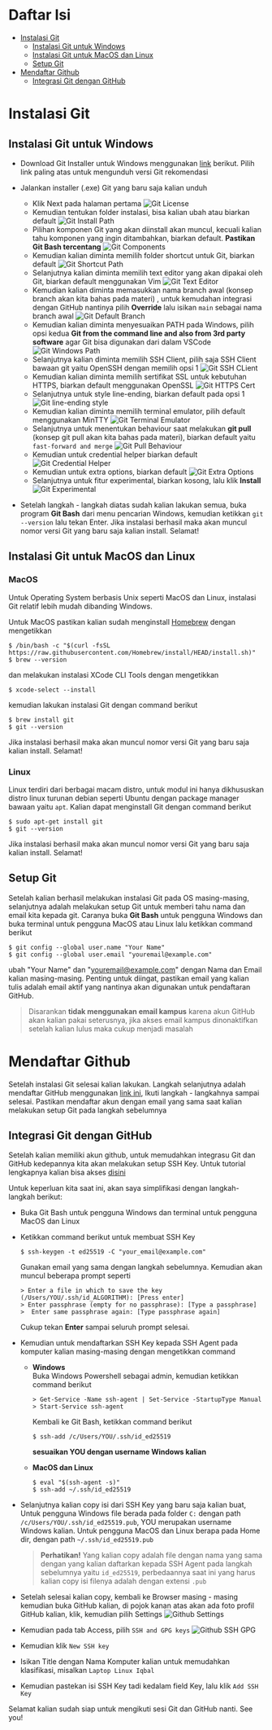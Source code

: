 # Daftar Isi

- [Instalasi Git](#instalasi-git)
  - [Instalasi Git untuk Windows](#instalasi-git-untuk-windows)
  - [Instalasi Git untuk MacOS dan Linux](#instalasi-git-untuk-macos-dan-linux)
  - [Setup Git](#setup-git)
- [Mendaftar Github](#mendaftar-github)
  - [Integrasi Git dengan GitHub](#integrasi-git-dengan-github)

# Instalasi Git

## Instalasi Git untuk Windows

- Download Git Installer untuk Windows menggunakan [link](https://git-scm.com/download/win) berikut. Pilih link paling atas untuk mengunduh versi Git rekomendasi
- Jalankan installer (.exe) Git yang baru saja kalian unduh

  - Klik Next pada halaman pertama
    ![Git License](../assets/git_license.png)
  - Kemudian tentukan folder instalasi, bisa kalian ubah atau biarkan default
    ![Git Install Path](../assets/git_install_path.png)
  - Pilihan komponen Git yang akan diinstall akan muncul, kecuali kalian tahu komponen yang ingin ditambahkan, biarkan default. **Pastikan Git Bash tercentang**
    ![Git Components](../assets/git_components.png)
  - Kemudian kalian diminta memilih folder shortcut untuk Git, biarkan default
    ![Git Shortcut Path](../assets/git_shortcut_path.png)
  - Selanjutnya kalian diminta memilih text editor yang akan dipakai oleh Git, biarkan default menggunakan Vim
    ![Git Text Editor](../assets/git_text_editor.png)
  - Kemudian kalian diminta memasukkan nama branch awal (konsep branch akan kita bahas pada materi) , untuk kemudahan integrasi dengan GitHub nantinya pilih **Override** lalu isikan `main` sebagai nama branch awal
    ![Git Default Branch](../assets/git_default_branch.png)
  - Kemudian kalian diminta menyesuaikan PATH pada Windows, pilih opsi kedua **Git from the command line and also from 3rd party software** agar Git bisa digunakan dari dalam VSCode
    ![Git Windows Path](../assets/git_windows_path.png)
  - Selanjutnya kalian diminta memilih SSH Client, pilih saja SSH Client bawaan git yaitu OpenSSH dengan memilih opsi 1
    ![Git SSH CLient](../assets/git_ssh_client.png)
  - Kemudian kalian diminta memilih sertifikat SSL untuk kebutuhan HTTPS, biarkan default menggunakan OpenSSL
    ![Git HTTPS Cert](../assets/git_https_cert.png)
  - Selanjutnya untuk style line-ending, biarkan default pada opsi 1
    ![Git line-ending style](../assets/git_line_ending.png)
  - Kemudian kalian diminta memilih terminal emulator, pilih default menggunakan MinTTY
    ![Git Terminal Emulator](../assets/git_terminal_emu.png)
  - Selanjutnya untuk menentukan behaviour saat melakukan **git pull** (konsep git pull akan kita bahas pada materi), biarkan default yaitu `fast-forward and merge`
    ![Git Pull Behaviour](../assets/git_pull_behaviour.png)
  - Kemudian untuk credential helper biarkan default
    ![Git Credential Helper](../assets/git_credential_helper.png)
  - Kemudian untuk extra options, biarkan default
    ![Git Extra Options](../assets/git_extra_options.png)
  - Selanjutnya untuk fitur experimental, biarkan kosong, lalu klik **Install**
    ![Git Experimental](../assets/git_experimental.png)

- Setelah langkah - langkah diatas sudah kalian lakukan semua, buka program **Git Bash** dari menu pencarian Windows, kemudian ketikkan `git --version` lalu tekan Enter. Jika instalasi berhasil maka akan muncul nomor versi Git yang baru saja kalian install. Selamat!

## Instalasi Git untuk MacOS dan Linux

### MacOS

Untuk Operating System berbasis Unix seperti MacOS dan Linux, instalasi Git relatif lebih mudah dibanding Windows.

Untuk MacOS pastikan kalian sudah menginstall [Homebrew](https://brew.sh/) dengan mengetikkan

```
$ /bin/bash -c "$(curl -fsSL https://raw.githubusercontent.com/Homebrew/install/HEAD/install.sh)"
$ brew --version
```

dan melakukan instalasi XCode CLI Tools dengan mengetikkan

```
$ xcode-select --install
```

kemudian lakukan instalasi Git dengan command berikut

```
$ brew install git
$ git --version
```

Jika instalasi berhasil maka akan muncul nomor versi Git yang baru saja kalian install. Selamat!

### Linux

Linux terdiri dari berbagai macam distro, untuk modul ini hanya dikhususkan distro linux turunan debian seperti Ubuntu dengan package manager bawaan yaitu `apt`. Kalian dapat menginstall Git dengan command berikut

```
$ sudo apt-get install git
$ git --version
```

Jika instalasi berhasil maka akan muncul nomor versi Git yang baru saja kalian install. Selamat!

## Setup Git

Setelah kalian berhasil melakukan instalasi Git pada OS masing-masing, selanjutnya adalah melakukan setup Git untuk memberi tahu nama dan email kita kepada git. Caranya buka **Git Bash** untuk pengguna Windows dan buka terminal untuk pengguna MacOS atau Linux lalu ketikkan command berikut

```
$ git config --global user.name "Your Name"
$ git config --global user.email "youremail@example.com"
```

ubah "Your Name" dan "youremail@example.com" dengan Nama dan Email kalian masing-masing. Penting untuk diingat, pastikan email yang kalian tulis adalah email aktif yang nantinya akan digunakan untuk pendaftaran GitHub.

> Disarankan **tidak menggunakan email kampus** karena akun GitHub akan kalian pakai seterusnya, jika akses email kampus dinonaktifkan setelah kalian lulus maka cukup menjadi masalah

# Mendaftar Github

Setelah instalasi Git selesai kalian lakukan. Langkah selanjutnya adalah mendaftar GitHub menggunakan [link ini](https://github.com/signup), Ikuti langkah - langkahnya sampai selesai. Pastikan mendaftar akun dengan email yang sama saat kalian melakukan setup Git pada langkah sebelumnya

## Integrasi Git dengan GitHub

Setelah kalian memiliki akun github, untuk memudahkan integrasu Git dan GitHub kedepannya kita akan melakukan setup SSH Key. Untuk tutorial lengkapnya kalian bisa akses [disini](https://docs.github.com/en/authentication/connecting-to-github-with-ssh/adding-a-new-ssh-key-to-your-github-account)

Untuk keperluan kita saat ini, akan saya simplifikasi dengan langkah-langkah berikut:

- Buka Git Bash untuk pengguna Windows dan terminal untuk pengguna MacOS dan Linux
- Ketikkan command berikut untuk membuat SSH Key

  ```
  $ ssh-keygen -t ed25519 -C "your_email@example.com"
  ```

  Gunakan email yang sama dengan langkah sebelumnya. Kemudian akan muncul beberapa prompt seperti

  ```
  > Enter a file in which to save the key (/Users/YOU/.ssh/id_ALGORITHM): [Press enter]
  > Enter passphrase (empty for no passphrase): [Type a passphrase]
  >  Enter same passphrase again: [Type passphrase again]
  ```

  Cukup tekan **Enter** sampai seluruh prompt selesai.

- Kemudian untuk mendaftarkan SSH Key kepada SSH Agent pada komputer kalian masing-masing dengan mengetikkan command

  - **Windows** <br>
    Buka Windows Powershell sebagai admin, kemudian ketikkan command berikut

    ```
    > Get-Service -Name ssh-agent | Set-Service -StartupType Manual
    > Start-Service ssh-agent
    ```

    Kembali ke Git Bash, ketikkan command berikut

    ```
    $ ssh-add /c/Users/YOU/.ssh/id_ed25519
    ```

    **sesuaikan YOU dengan username Windows kalian**

  - **MacOS dan Linux**

    ```
    $ eval "$(ssh-agent -s)"
    $ ssh-add ~/.ssh/id_ed25519
    ```

- Selanjutnya kalian copy isi dari SSH Key yang baru saja kalian buat, Untuk pengguna Windows file berada pada folder `C:` dengan path `/c/Users/YOU/.ssh/id_ed25519.pub`, YOU merupakan username Windows kalian. Untuk pengguna MacOS dan Linux berapa pada Home dir, dengan path `~/.ssh/id_ed25519.pub`

  > **Perhatikan!** Yang kalian copy adalah file dengan nama yang sama dengan yang kalian daftarkan kepada SSH Agent pada langkah sebelumnya yaitu `id_ed25519`, perbedaannya saat ini yang harus kalian copy isi filenya adalah dengan extensi `.pub`

- Setelah selesai kalian copy, kembali ke Browser masing - masing kemudian buka GitHub kalian, di pojok kanan atas akan ada foto profil GitHub kalian, klik, kemudian pilih Settings
  ![Github Settings](../assets/github_settings.png)

- Kemudian pada tab Access, pilih `SSH and GPG keys`
  ![Github SSH GPG](../assets/github_ssh_gpg.png)

- Kemudian klik `New SSH key`
- Isikan Title dengan Nama Komputer kalian untuk memudahkan klasifikasi, misalkan `Laptop Linux Iqbal`
- Kemudian pastekan isi SSH Key tadi kedalam field Key, lalu klik `Add SSH Key`

Selamat kalian sudah siap untuk mengikuti sesi Git dan GitHub nanti. See you!
